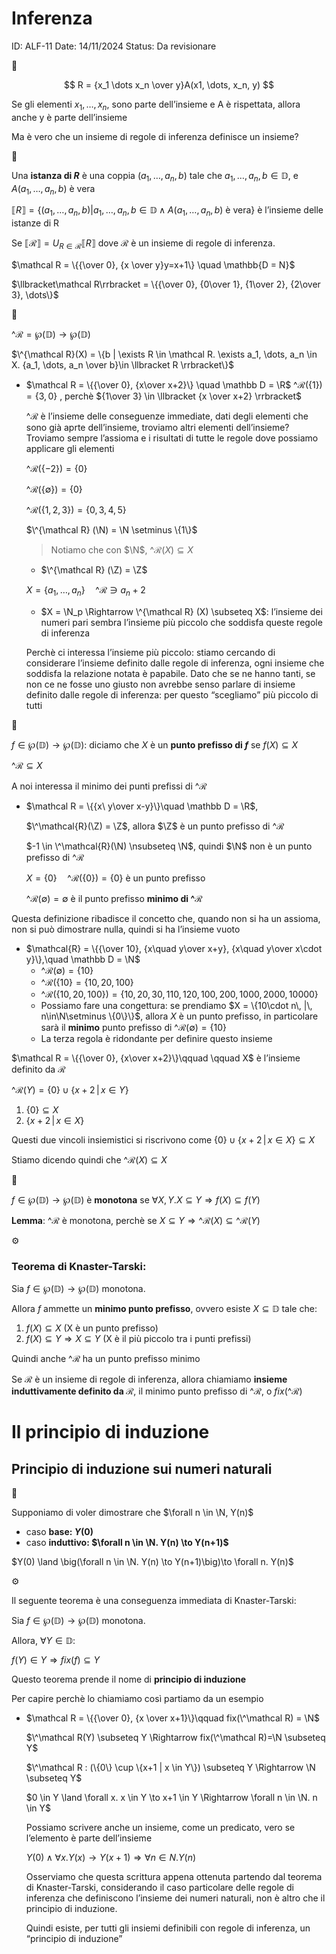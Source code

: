 # Inferenza

ID: ALF-11
Date: 14/11/2024
Status: Da revisionare

<aside>
📌

$$
R = {x_1 \dots x_n \over y}A(x1, \dots, x_n, y)
$$

Se gli elementi $x_1, \dots, x_n$, sono parte dell’insieme e A è rispettata, allora anche y è parte dell’insieme

</aside>

Ma è vero che un insieme di regole di inferenza definisce un insieme?

<aside>
📌

Una **istanza di $R$** è una coppia $(a_1, \dots, a_n, b)$ tale che $a_1, \dots, a_n, b \in \mathbb D$, e $A (a_1, \dots, a_n, b)$ è vera

$\llbracket R \rrbracket = \{(a_1, \dots, a_n, b) | a_1, \dots, a_n, b \in \mathbb D \land A(a_1, \dots, a_n, b)\text{ è vera}\}$
 è l’insieme delle istanze di R

Se $\llbracket \mathcal R \rrbracket = U_{R\in \mathcal R} \llbracket R \rrbracket$ dove $\mathcal R$ è un insieme di regole di inferenza.

</aside>

$\mathcal R = \{{\over 0}, {x \over y}y=x+1\} \quad \mathbb{D = N}$

$\llbracket\mathcal R\rrbracket = \{{\over 0}, {0\over 1}, {1\over 2}, {2\over 3}, \dots\}$

<aside>
📌

$\^{\mathcal R} = \wp (\mathbb D) \to \wp(\mathbb D)$

$\^{\mathcal R}(X) = \{b | \exists R \in \mathcal R. \exists a_1, \dots, a_n \in X. {a_1, \dots, a_n \over b}\in \llbracket R \rrbracket\}$

</aside>

- $\mathcal R = \{{\over 0}, {x\over x+2}\} \quad \mathbb D = \R$
$\^{\mathcal R}(\{1\})= \{3, 0\}$ , perchè ${1\over 3} \in \llbracket {x \over x+2} \rrbracket$
    
    $\^{\mathcal R}$ è l’insieme delle conseguenze immediate, dati degli elementi che sono già aprte dell’insieme, troviamo altri elementi dell’insieme? Troviamo sempre l’assioma e i risultati di tutte le regole dove possiamo applicare gli elementi
    
    $\^{\mathcal R} (\{-2\}) = \{0\}$
    
    $\^{\mathcal R} (\{\emptyset\}) = \{0\}$
    
    $\^{\mathcal R} (\{1, 2, 3\}) = \{0, 3, 4, 5\}$
    
    $\^{\mathcal R} (\N) = \N \setminus \{1\}$
    
    > Notiamo che con $\N$, $\^{\mathcal R} (X) \subseteq X$
    > 
    - $\^{\mathcal R} (\Z) = \Z$
    
    $X = \{a_1, \dots, a_n\} \quad \^{\mathcal R} \ni a_n + 2$
    
    - $X = \N_p \Rightarrow \^{\mathcal R} (X) \subseteq X$: l’insieme dei numeri pari sembra l’insieme più piccolo che soddisfa queste regole di inferenza
    
    Perchè ci interessa l’insieme più piccolo: stiamo cercando di considerare l’insieme definito dalle regole di inferenza, ogni insieme che soddisfa la relazione notata è papabile. Dato che se ne hanno tanti, se non ce ne fosse uno giusto non avrebbe senso parlare di insieme definito dalle regole di inferenza: per questo “scegliamo” più piccolo di tutti
    

<aside>
📌

$f \in \wp(\mathbb D) \to \wp(\mathbb D)$: diciamo che $X$ è un **punto prefisso di $f$** se $f(X) \subseteq X$

$\^{\mathcal R} \subseteq X$

</aside>

A noi interessa il minimo dei punti prefissi di $\^\mathcal R$

- $\mathcal R = \{{x\ y\over x-y}\}\quad \mathbb D = \R$,
    
    $\^\mathcal{R}(\Z) = \Z$, allora $\Z$ è un punto prefisso di $\^\mathcal R$
    
    $-1 \in \^\mathcal{R}(\N) \nsubseteq \N$, quindi $\N$ non è un punto prefisso di $\^\mathcal R$
    
    $X = \{0\}\quad \^\mathcal{R}(\{0\}) = \{0\}$ è un punto prefisso
    
    $\^\mathcal{R}(\emptyset)= \emptyset$ è il punto prefisso **minimo di $\^\mathcal{R}$**
    

Questa definizione ribadisce il concetto che, quando non si ha un assioma, non si può dimostrare nulla, quindi si ha l’insieme vuoto

- $\mathcal{R} = \{{\over 10}, {x\quad y\over x+y}, {x\quad y\over x\cdot y}\},\quad \mathbb D = \N$
    - $\^\mathcal{R}(\emptyset) = \{10\}$
    - $\^\mathcal{R}(\{10\} = \{10, 20, 100\}$
    - $\^\mathcal{R}(\{10, 20, 100\}) = \{10, 20, 30, 110, 120, 100, 200, 1000, 2000, 10000\}$
    - Possiamo fare una congettura: se prendiamo $X = \{10\cdot n\, |\, n\in\N\setminus \{0\}\}$, allora $X$ è un punto prefisso, in particolare sarà il **minimo** punto prefisso di $\^\mathcal{R}(\emptyset) = \{10\}$
    - La terza regola è ridondante per definire questo insieme

$\mathcal R = \{{\over 0}, {x\over x+2}\}\qquad \qquad X$ è l’insieme definito da $\mathcal R$

$\^\mathcal R (Y) = \{0\} \cup \{x + 2\, |\, x \in Y\}$

1. $\{0\} \subseteq X$
2. $\{x+2 \, |\, x \in X\}$

Questi due vincoli insiemistici si riscrivono come $\{0\} \cup \{x + 2\, |\, x \in X\}\subseteq X$

Stiamo dicendo quindi che $\^\mathcal R (X) \subseteq X$

<aside>
📌

$f \in \wp (\mathbb D) \to \wp (\mathbb D)$ è **monotona** se $\forall X, Y. X \subseteq Y \Rightarrow f(X) \subseteq f (Y)$

**Lemma**: $\^\mathcal R$ è monotona, perchè se $X \subseteq Y \Rightarrow \^\mathcal R(X) \subseteq \^\mathcal R(Y)$

</aside>

<aside>
⚙

### Teorema di Knaster-Tarski:

Sia $f \in \wp(\mathbb D) \to \wp(\mathbb D)$ monotona.

Allora $f$ ammette un **minimo punto prefisso**, ovvero esiste $X \subseteq \mathbb D$ tale che:

1. $f(X) \subseteq X$ (X è un punto prefisso)
2. $f(X) \subseteq Y \Rightarrow X \subseteq Y$ (X è il più piccolo tra i punti prefissi)
</aside>

Quindi anche $\^\mathcal R$ ha un punto prefisso minimo

Se $\mathcal R$ è un insieme di regole di inferenza, allora chiamiamo **insieme induttivamente definito da $\mathcal R$**, il minimo punto prefisso di $\^\mathcal R$, o $fix(\^\mathcal R)$

# Il principio di induzione

## Principio di induzione sui numeri naturali

<aside>
📖

Supponiamo di voler dimostrare che $\forall n \in \N, Y(n)$

- caso **base: $Y(0)$**
- caso **induttivo: $\forall n \in \N. Y(n) \to Y(n+1)$**

$Y(0) \land \big(\forall n \in \N. Y(n) \to Y(n+1)\big)\to \forall n. Y(n)$

</aside>

<aside>
⚙

Il seguente teorema è una conseguenza immediata di Knaster-Tarski:

Sia $f \in \wp(\mathbb D) \to \wp(\mathbb D)$ monotona.

Allora, $\forall Y \in \mathbb D$:

$f(Y) \in Y \Rightarrow fix(f) \subseteq Y$

Questo teorema prende il nome di **principio di induzione**

</aside>

Per capire perchè lo chiamiamo così partiamo da un esempio

- $\mathcal R = \{{\over 0}, {x \over x+1}\}\qquad fix(\^\mathcal R) = \N$
    
    $\^\mathcal R(Y) \subseteq Y \Rightarrow fix(\^\mathcal R)=\N \subseteq Y$
    
    $\^\mathcal R : (\{0\} \cup \{x+1 | x \in Y\}) \subseteq Y \Rightarrow \N \subseteq Y$
    
    $0 \in Y \land \forall x. x \in Y \to x+1 \in Y \Rightarrow \forall n \in \N. n \in Y$
    
    Possiamo scrivere anche un insieme, come un predicato, vero se l’elemento è parte dell’insieme
    
    $Y(0) \land \forall x. Y(x) \to Y(x + 1) \Rightarrow \forall n\in N. Y(n)$
    
    Osserviamo che questa scrittura appena ottenuta partendo dal teorema di Knaster-Tarski, considerando il caso particolare delle regole di inferenza che definiscono l’insieme dei numeri naturali, non è altro che il principio di induzione.
    
    Quindi esiste, per tutti gli insiemi definibili con regole di inferenza, un “principio di induzione”